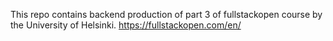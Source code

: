This repo contains backend production of part 3 of fullstackopen course by the University of Helsinki. 
https://fullstackopen.com/en/
